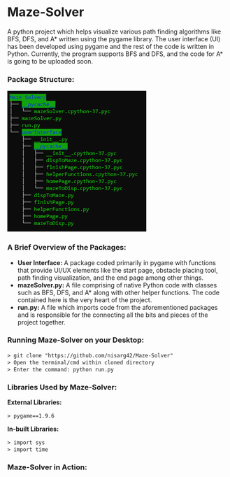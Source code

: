 # Maze-Solver
A python project which helps visualize various path finding algorithms like BFS, DFS, and A* written using the pygame library. The user interface (UI) has been developed using pygame and the rest of the code is written in Python. Currently, the program supports BFS and DFS, and the code for A* is going to be uploaded soon.   

### Package Structure:
![alt text](Documentation/images/package_TREE.PNG)

### A Brief Overview of the Packages:
- **User Interface:** A package coded primarily in pygame with functions that provide UI/UX elements like the start page, obstacle placing tool, path finding visualization, and the end page among other things.
- **mazeSolver.py:** A file comprising of native Python code with classes such as BFS, DFS, and A* along with other helper functions. The code contained here is the very heart of the project.
- **run.py:** A file which imports code from the aforementioned packages and is responsible for the connecting all the bits and pieces of the project together. 

### Running Maze-Solver on your Desktop:
```
> git clone "https://github.com/nisarg42/Maze-Solver"
> Open the terminal/cmd within cloned directory
> Enter the command: python run.py
```

### Libraries Used by Maze-Solver:
**External Libraries:**
```
> pygame==1.9.6
```
**In-built Libraries:**
```
> import sys
> import time
```

### Maze-Solver in Action:
